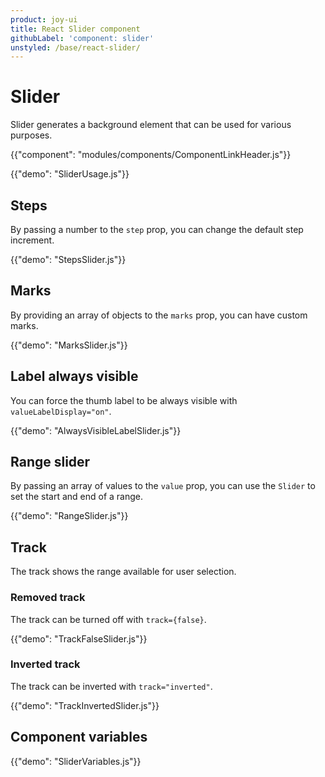 ```yaml
---
product: joy-ui
title: React Slider component
githubLabel: 'component: slider'
unstyled: /base/react-slider/
---
```


# Slider

<p class="description">Slider generates a background element that can be used for various purposes.</p>

{{"component": "modules/components/ComponentLinkHeader.js"}}

{{"demo": "SliderUsage.js"}}

## Steps

By passing a number to the `step` prop, you can change the default step increment.

{{"demo": "StepsSlider.js"}}

## Marks

By providing an array of objects to the `marks` prop, you can have custom marks.

{{"demo": "MarksSlider.js"}}

## Label always visible

You can force the thumb label to be always visible with `valueLabelDisplay="on"`.

{{"demo": "AlwaysVisibleLabelSlider.js"}}

## Range slider

By passing an array of values to the `value` prop, you can use the `Slider` to set the start and end of a range.

{{"demo": "RangeSlider.js"}}

## Track

The track shows the range available for user selection.

### Removed track

The track can be turned off with `track={false}`.

{{"demo": "TrackFalseSlider.js"}}

### Inverted track

The track can be inverted with `track="inverted"`.

{{"demo": "TrackInvertedSlider.js"}}

## Component variables

{{"demo": "SliderVariables.js"}}
